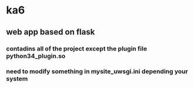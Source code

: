 # ka6
## web app based on flask

### contadins all of the project except the plugin file python34_plugin.so
### need to modify something in mysite_uwsgi.ini depending your system
